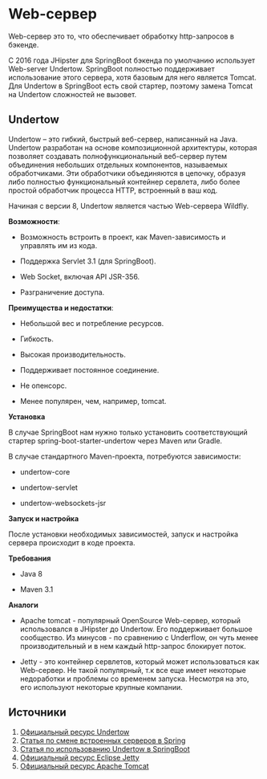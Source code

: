 # Web-сервер

Web-сервер это то, что обеспечивает обработку http-запросов в бэкенде.

С 2016 года JHipster для SpringBoot бэкенда по умолчанию использует Web-server Undertow. SpringBoot полностью поддерживает использование этого сервера, хотя базовым для него является Tomcat.
Для Undertow в SpringBoot есть свой стартер, поэтому замена Tomcat на Undertow сложностей не вызовет.

## Undertow

Undertow – это гибкий, быстрый веб-сервер, написанный на Java. Undertow разработан на основе композиционной архитектуры, которая позволяет создавать полнофункциональный веб-сервер путем объединения небольших отдельных компонентов, называемых обработчиками. Эти обработчики объединяются в цепочку, образуя либо полностью функциональный контейнер сервлета, либо более простой обработчик процесса HTTP, встроенный в ваш код.

Начиная с версии 8, Undertow является частью Web-сервера Wildfly.

**Возможности**:

- Возможность встроить в проект, как Maven-зависимость и управлять им из кода.

- Поддержка Servlet 3.1 (для SpringBoot).

- Web Socket, включая API JSR-356.

- Разграничение доступа.

**Преимущества и недостатки**:

+ Небольшой вес и потребление ресурсов.

+ Гибкость.

+ Высокая производительность.

+ Поддерживает постоянное соединение.

- Не опенсорс.

- Менее популярен, чем, например, tomcat.

**Установка**

В случае SpringBoot нам нужно только установить соответствующий стартер spring-boot-starter-undertow через Maven или Gradle.

В случае стандартного Maven-проекта, потребуются зависимости:

- undertow-core

- undertow-servlet

- undertow-websockets-jsr

**Запуск и настройка**

После установки необходимых зависимостей, запуск и настройка сервера происходит в коде проекта.


**Требования**

- Java 8

- Maven 3.1


**Аналоги**

- Apache tomcat - популярный OpenSource Web-сервер, который использовался в JHipster до Undertow. Его поддерживает большое сообщество. Из минусов - по сравнению с Underflow, он чуть менее производительный и в нем каждый http-запрос блокирует поток.

- Jetty - это контейнер сервлетов, который может использоваться как Web-сервер. Не такой популярный, т.к все еще имеет некоторые недоработки и проблемы со временем запуска. Несмотря на это, его используют некоторые крупные компании.

## Источники

1. [Официальный ресурс Undertow](https://undertow.io/index.html)
2. [Статья по смене встроенных серверов в Spring](https://docs.spring.io/spring-boot/docs/2.1.9.RELEASE/reference/html/howto-embedded-web-servers.html)
3. [Статья по использованию Undertow в SpringBoot](https://www.baeldung.com/jboss-undertow)
4. [Официальный ресурс Eclipse Jetty](https://www.eclipse.org/jetty/)
5. [Официальный ресурс Apache Tomcat](https://tomcat.apache.org/)


